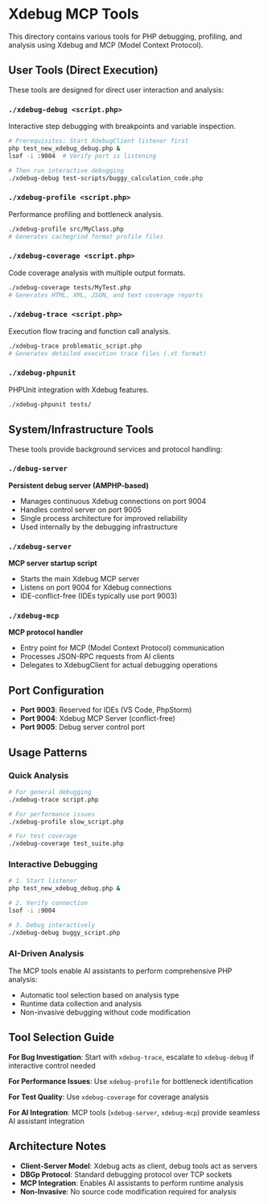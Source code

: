 # Xdebug MCP Tools

This directory contains various tools for PHP debugging, profiling, and analysis using Xdebug and MCP (Model Context Protocol).

## User Tools (Direct Execution)

These tools are designed for direct user interaction and analysis:

### `./xdebug-debug <script.php>`
Interactive step debugging with breakpoints and variable inspection.
```bash
# Prerequisites: Start XdebugClient listener first
php test_new_xdebug_debug.php &
lsof -i :9004  # Verify port is listening

# Then run interactive debugging
./xdebug-debug test-scripts/buggy_calculation_code.php
```

### `./xdebug-profile <script.php>`
Performance profiling and bottleneck analysis.
```bash
./xdebug-profile src/MyClass.php
# Generates cachegrind format profile files
```

### `./xdebug-coverage <script.php>`
Code coverage analysis with multiple output formats.
```bash
./xdebug-coverage tests/MyTest.php
# Generates HTML, XML, JSON, and text coverage reports
```

### `./xdebug-trace <script.php>`
Execution flow tracing and function call analysis.
```bash
./xdebug-trace problematic_script.php
# Generates detailed execution trace files (.xt format)
```

### `./xdebug-phpunit`
PHPUnit integration with Xdebug features.
```bash
./xdebug-phpunit tests/
```

## System/Infrastructure Tools

These tools provide background services and protocol handling:

### `./debug-server`
**Persistent debug server (AMPHP-based)**
- Manages continuous Xdebug connections on port 9004
- Handles control server on port 9005  
- Single process architecture for improved reliability
- Used internally by the debugging infrastructure

### `./xdebug-server`
**MCP server startup script**
- Starts the main Xdebug MCP server
- Listens on port 9004 for Xdebug connections
- IDE-conflict-free (IDEs typically use port 9003)

### `./xdebug-mcp`
**MCP protocol handler**
- Entry point for MCP (Model Context Protocol) communication
- Processes JSON-RPC requests from AI clients
- Delegates to XdebugClient for actual debugging operations

## Port Configuration

- **Port 9003**: Reserved for IDEs (VS Code, PhpStorm)  
- **Port 9004**: Xdebug MCP Server (conflict-free)
- **Port 9005**: Debug server control port

## Usage Patterns

### Quick Analysis
```bash
# For general debugging
./xdebug-trace script.php

# For performance issues
./xdebug-profile slow_script.php

# For test coverage
./xdebug-coverage test_suite.php
```

### Interactive Debugging
```bash
# 1. Start listener
php test_new_xdebug_debug.php &

# 2. Verify connection
lsof -i :9004

# 3. Debug interactively
./xdebug-debug buggy_script.php
```

### AI-Driven Analysis
The MCP tools enable AI assistants to perform comprehensive PHP analysis:
- Automatic tool selection based on analysis type
- Runtime data collection and analysis
- Non-invasive debugging without code modification

## Tool Selection Guide

**For Bug Investigation**: Start with `xdebug-trace`, escalate to `xdebug-debug` if interactive control needed

**For Performance Issues**: Use `xdebug-profile` for bottleneck identification

**For Test Quality**: Use `xdebug-coverage` for coverage analysis

**For AI Integration**: MCP tools (`xdebug-server`, `xdebug-mcp`) provide seamless AI assistant integration

## Architecture Notes

- **Client-Server Model**: Xdebug acts as client, debug tools act as servers
- **DBGp Protocol**: Standard debugging protocol over TCP sockets
- **MCP Integration**: Enables AI assistants to perform runtime analysis
- **Non-Invasive**: No source code modification required for analysis